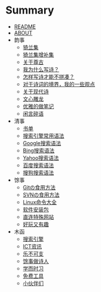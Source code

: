 # Summary

- [README](README.md)
- [ABOUT](ABOUT.md)
- 韵事
  - [猗兰集](韵事/01猗兰集.md)
  - [猗兰集增补集](韵事/01猗兰集增补集.md)
  - [关于尊古](韵事/02尊古.md)
  - [我为什么写诗？](韵事/03我为什么写诗？.md)
  - [怎样写诗才能不拼凑？](韵事/04怎样写诗才能不拼凑？.md)
  - [对于诗词的境界，我的一些观点](韵事/05对于诗词的境界，我的一些观点.md)
  - [关于现代诗](韵事/06关于现代诗.md)
  - [文心雕龙](韵事/07文心雕龙.md)
  - [优雅的做笔记](韵事/08一种优雅の笔记方式.md)
  - [闲言碎语](韵事/闲言碎语.md)
- 清事
  - [书单](清事/书单.md)
  - [搜索引擎常用语法](清事/01常用语法.md)
  - [Google搜索语法](清事/02Google搜索语法.md)
  - [Bing搜索语法](清事/03Bing搜索语法.md)
  - [Yahoo搜索语法](清事/04Yahoo搜索语法.md)
  - [百度搜索语法](清事/05百度搜索语法.md)
  - [搜狗搜索语法](清事/06搜狗搜索语法.md)
- 馀事
  - [Gitの食用方法](馀事/01Gitの食用方法.md)
  - [SVNの食用方法](馀事/02SVNの食用方法.md)
  - [Linux命令大全](https://www.linuxcool.com/)
  - [软件安装包](馀事/software-download.md)
  - [直连特殊网站](馀事/特殊网站的直连方式.md)
  - [好玩又有趣](馀事/好玩又有趣.md)
- 木函
  - [搜索引擎](木函/搜索引擎.md)
  - [ICT资讯](木函/ICT资讯.md)
  - [乐不可支](木函/乐不可支.md)
  - [馀事做诗人](木函/馀事做诗人.md)
  - [学而时习](木函/学而时习.md)
  - [免费工具](木函/Free.md)
  - [小伙伴们](木函/friends.md)